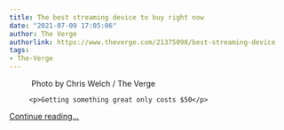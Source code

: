 ```yaml
---
title: The best streaming device to buy right now
date: "2021-07-09 17:05:06"
author: The Verge
authorlink: https://www.theverge.com/21375098/best-streaming-device
tags:
- The-Verge
---
```

<figure>
      <img alt="" src="https://cdn.vox-cdn.com/thumbor/4898BPrHNtUJ2D0ryKE7CVuH4mg=/0x0:2040x1360/1310x873/cdn.vox-cdn.com/uploads/chorus_image/image/67310264/DSCF2108.7.jpg" />
        <figcaption>Photo by Chris Welch / The Verge</figcaption>
    </figure>


  		 <p>Getting something great only costs $50</p>
  <p>
    <a href="https://www.theverge.com/21375098/best-streaming-device">Continue reading&hellip;</a>
  </p>